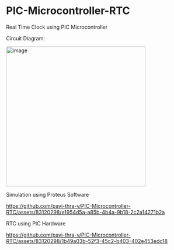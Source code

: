 # PIC-Microcontroller-RTC
Real Time Clock using PIC Microcontroller

Circuit Diagram:

<img width="382" alt="image" src="https://github.com/pavi-thra-v/PIC-Microcontroller-RTC/assets/83120298/084c4b8f-f030-4aeb-8380-ae36a22087c9">

Simulation using Proteus Software

https://github.com/pavi-thra-v/PIC-Microcontroller-RTC/assets/83120298/e1954d5a-a85b-4b4a-9b18-2c2a14271b2a

RTC using PIC Hardware

https://github.com/pavi-thra-v/PIC-Microcontroller-RTC/assets/83120298/1b49a03b-52f3-45c2-b403-402e453edc18

